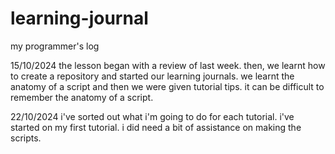 # learning-journal
my programmer's log

15/10/2024
the lesson began with a review of last week. 
then, we learnt how to create a repository and started our learning journals. 
we learnt the anatomy of a script and then we were given tutorial tips.
it can be difficult to remember the anatomy of a script.

22/10/2024
i've sorted out what i'm going to do for each tutorial.
i've started on my first tutorial.
i did need a bit of assistance on making the scripts.
